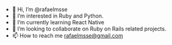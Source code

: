 - 👋 Hi, I’m @rafaelmsse
- 👀 I’m interested in Ruby and Python.
- 🌱 I’m currently learning React Native
- 💞️ I’m looking to collaborate on Ruby on Rails related projects.
- 📫 How to reach me rafaelmsse@gmail.com

<!---
rafaelmsse/rafaelmsse is a ✨ special ✨ repository because its `README.md` (this file) appears on your GitHub profile.
You can click the Preview link to take a look at your changes.
--->
